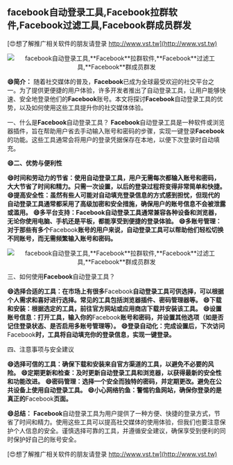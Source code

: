 ## **facebook自动登录工具,**Facebook**拉群软件,**Facebook**过滤工具,**Facebook**群成员群发**

[😍想了解推广相关软件的朋友请登录 http://www.vst.tw](http://www.vst.tw)

 <center><img src="https://vst.tw/MP4/tuiguang/png/7.png" alt="facebook自动登录工具,**Facebook**拉群软件,**Facebook**过滤工具,**Facebook**群成员群发"></center>

**😄简介：**
随着社交媒体的普及，**Facebook**已成为全球最受欢迎的社交平台之一。为了提供更便捷的用户体验，许多开发者推出了自动登录工具，让用户能够快速、安全地登录他们的**Facebook**账号。本文将探讨**Facebook**自动登录工具的优势，以及如何使用这些工具提升你的社交媒体体验。

一、什么是**Facebook**自动登录工具？
**Facebook**自动登录工具是一种软件或浏览器插件，旨在帮助用户省去手动输入账号和密码的步骤，实现一键登录**Facebook**的功能。这些工具通常会将用户的登录凭据保存在本地，以便下次登录时自动填充。

**😄二、优势与便利性**

**😄时间和劳动力的节省：使用自动登录工具，用户无需每次都输入账号和密码，大大节省了时间和精力。只需一次设置，以后的登录过程将变得非常简单和快捷。**
**😄提高安全性：虽然有些人可能对自动填充登录信息的方式感到担忧，但现代的自动登录工具通常都采用了高级加密和安全措施，确保用户的账号信息不会被泄露或滥用。**
**😄多平台支持：**Facebook**自动登录工具通常兼容各种设备和浏览器，无论你使用电脑、手机还是平板，都能享受到便捷的登录体验。**
**😄多账号管理：对于那些有多个**Facebook**账号的用户来说，自动登录工具可以帮助他们轻松切换不同账号，而无需频繁输入账号和密码。**

 <center><img src="https://vst.tw/MP4/tuiguang/png/4.png" alt="facebook自动登录工具,**Facebook**拉群软件,**Facebook**过滤工具,**Facebook**群成员群发"></center>

三、如何使用**Facebook**自动登录工具？

**😄选择合适的工具：在市场上有很多**Facebook**自动登录工具可供选择，可以根据个人需求和喜好进行选择。常见的工具包括浏览器插件、密码管理器等。**
**😄下载和安装：根据选定的工具，前往官方网站或应用商店下载并安装该工具。**
**😄设置账号信息：打开工具，输入你的**Facebook**账号和密码，并设置其他选项（如是否记住登录状态、是否启用多账号管理等）。**
**😄登录自动化：完成设置后，下次访问**Facebook**时，工具将自动填充你的登录信息，实现一键登录。**

四、注意事项与安全建议

**😄选择可信的工具：确保下载和安装来自官方渠道的工具，以避免不必要的风险。**
**😄定期更新和检查：及时更新自动登录工具和浏览器，以获得最新的安全性和功能改进。**
**😄密码管理：选择一个安全而独特的密码，并定期更改。避免在公共设备上使用自动登录工具。**
**😄小心网络钓鱼：警惕钓鱼网站，确保你登录的是真正的**Facebook**页面。**

**😄总结：**
**Facebook**自动登录工具为用户提供了一种方便、快捷的登录方式，节省了时间和精力。使用这些工具可以提高社交媒体的使用体验，但我们也要注意保护个人信息的安全。谨慎选择可靠的工具，并遵循安全建议，确保享受到便利的同时保护好自己的账号安全。

[😍想了解推广相关软件的朋友请登录 http://www.vst.tw](http://www.vst.tw)




